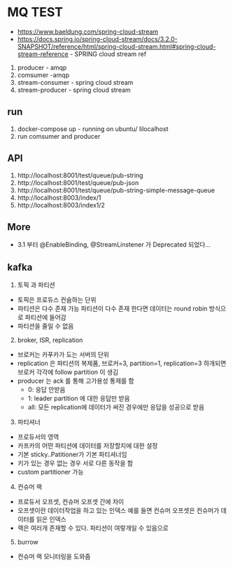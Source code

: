 # MQ TEST


- https://www.baeldung.com/spring-cloud-stream 
- https://docs.spring.io/spring-cloud-stream/docs/3.2.0-SNAPSHOT/reference/html/spring-cloud-stream.html#spring-cloud-stream-reference - SPRING cloud stream ref


1. producer - amqp
2. comsumer -amqp
3. stream-consumer - spring cloud stream
4. stream-producer - spring cloud stream



## run
1. docker-compose up - running on ubuntu/ lilocalhost
2. run comsumer and producer

## API
1. http://localhost:8001/test/queue/pub-string
2. http://localhost:8001/test/queue/pub-json
3. http://localhost:8001/test/queue/pub-string-simple-message-queue
3. http://localhost:8003/index/1
3. http://localhost:8003/index1/2

## More
- 3.1 부터 @EnableBinding, @StreamLinstener 가 Deprecated 되었다...

## kafka 
1. 토픽 과 파티션
- 토픽은 프로듀스 컨슘하는 단위 
- 파티션은 다수 존재 가능 파티션이 다수 존재 한다면 데이터는 round robin 방식으로 파티션에 들어감
- 파티션을 줄일 수 없음 
2. broker, ISR, replication
- 브로커는 카푸카가 도는 서버의 단위 
- replication 은 파티션의 복제품, 브로커=3, partition=1, replication=3 하개되면 브로커 각각에 follow partition 이 생김
- producer 는 ack 를 통해 고가용성 통제를 함
    - 0: 응답 안받음
    - 1: leader partition 에 대한 응답만 받음 
    - all: 모든 replication에 데이터가 써진 경우에만 응답을 성공으로 받음

3. 파티셔너
- 프로듀서의 영역 
- 카프카의 어떤 파티션에 데이터를 저장할지에 대한 설정 
- 기본 sticky..Patitioner가 기본 파티셔너임 
- 키가 있는 경우 없는 경우 서로 다른 동작을 함 
- custom partitioner 가능 
4. 컨슈머 랙 
- 프로듀서 오프셋, 컨슈머 오프셋 간에 차이
- 오프셋이란 데이터작업을 하고 있는 인덱스 예를 들면 컨슈머 오프셋은 컨슈머가 데이터를 읽은 인덱스 
- 랙은 여러개 존재할 수 있다. 파티션이 여렇개일 수 있음으로 
5. burrow
- 컨슈머 랙 모니터링을 도와줌 
